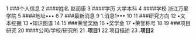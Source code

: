 1 ###个人信息
2 ####姓名 赵润康
3 ####学历 大学本科
4 ####学校 浙江万里学院
5 ####地址•••
6
7 ###最新消息
9 1.消息1•••
10
11 ###研究方向
12   •文本挖掘
13   •知识图谱
14
15 ###荣誉奖励
16 •奖学金
17 •荣誉称号
18
19 ###项目研究
20 ####公司/学校/研究所
21 .**项目1**
22 项目描述
23 .**项目2**
